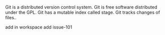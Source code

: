 Git is a distributed version control system.
Git is free software distributed under the GPL.
Git has a mutable index called stage.
Git tracks changes of files..

add in workspace add issue-101